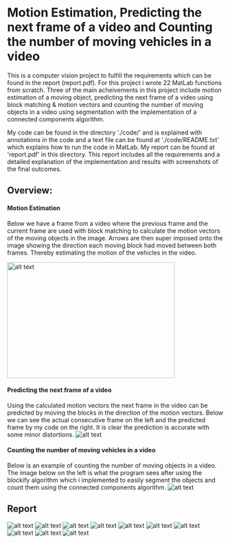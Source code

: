 # Motion Estimation, Predicting the next frame of a video and Counting the number of moving vehicles in a video

This is a computer vision project to fulfill the requirements which can be found in the report (report.pdf). For this project i wrote 22 MatLab functions from scratch. Three of the main acheivements in this project include motion estimation of a moving object, predicting the next frame of a video using block matching & motion vectors and counting the number of moving objects in a video using segmentation with the implementation of a connected components algorithm.

My code can be found in the directory './code/' and is explained with annotations in the code and a text file can be found at './code/README.txt' which explains how to run the code in MatLab. My report can be found at 'report.pdf' in this directory. This report includes all the requirements and a detailed explanation of the implementation and results with screenshots of the final outcomes.

## Overview:
#### Motion Estimation
Below we have a frame from a video where the previous frame and the current frame are used with block matching to calculate the motion vectors of the moving objects in the image. Arrows are then super imposed onto the image showing the direction each moving block had moved between both frames. Thereby estimating the motion of the vehicles in the video.

<img src="https://github.com/HarrishanSK/MotionEstimation/blob/master/images/motionField.jpg" alt="alt text" width ="390" height ="270">

#### Predicting the next frame of a video
Using the calculated motion vectors the next frame in the video can be predicted by moving the blocks in the direction of the motion vectors. Below we can see the actual consecutive frame on the left and the predicted frame by my code on the right. It is clear the prediction is accurate with some minor distortions.
<img src="https://github.com/HarrishanSK/MotionEstimation/blob/master/images/predictedFrame.png" alt="alt text">

#### Counting the number of moving vehicles in a video
Below is an example of counting the number of moving objects in a video. The image below on the left is what the program sees after using the blockify algorithm which i implemented to easily segment the objects and count them using the connected components algorithm.
<img src="https://github.com/HarrishanSK/MotionEstimation/blob/master/images/counting.png" alt="alt text">


## Report
<img src="https://github.com/HarrishanSK/MotionEstimation/blob/master/images/page1.png" alt="alt text">
<img src="https://github.com/HarrishanSK/MotionEstimation/blob/master/images/page2.png" alt="alt text">
<img src="https://github.com/HarrishanSK/MotionEstimation/blob/master/images/page3.png" alt="alt text">
<img src="https://github.com/HarrishanSK/MotionEstimation/blob/master/images/page4.png" alt="alt text">
<img src="https://github.com/HarrishanSK/MotionEstimation/blob/master/images/page5.png" alt="alt text">
<img src="https://github.com/HarrishanSK/MotionEstimation/blob/master/images/page6.png" alt="alt text">
<img src="https://github.com/HarrishanSK/MotionEstimation/blob/master/images/page 7.png" alt="alt text">
<img src="https://github.com/HarrishanSK/MotionEstimation/blob/master/images/page8.png" alt="alt text">
<img src="https://github.com/HarrishanSK/MotionEstimation/blob/master/images/page9.png" alt="alt text">
<img src="https://github.com/HarrishanSK/MotionEstimation/blob/master/images/page10.png" alt="alt text">
